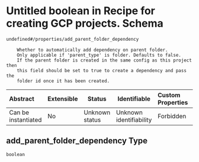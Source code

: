 # Untitled boolean in Recipe for creating GCP projects. Schema

```txt
undefined#/properties/add_parent_folder_dependency
```

        Whether to automatically add dependency on parent folder.
        Only applicable if 'parent_type' is folder. Defaults to false.
        If the parent folder is created in the same config as this project then
        this field should be set to true to create a dependency and pass the
        folder id once it has been created.


| Abstract            | Extensible | Status         | Identifiable            | Custom Properties | Additional Properties | Access Restrictions | Defined In                                                          |
| :------------------ | ---------- | -------------- | ----------------------- | :---------------- | --------------------- | ------------------- | ------------------------------------------------------------------- |
| Can be instantiated | No         | Unknown status | Unknown identifiability | Forbidden         | Allowed               | none                | [project.schema.json\*](project.schema.json "open original schema") |

## add_parent_folder_dependency Type

`boolean`
